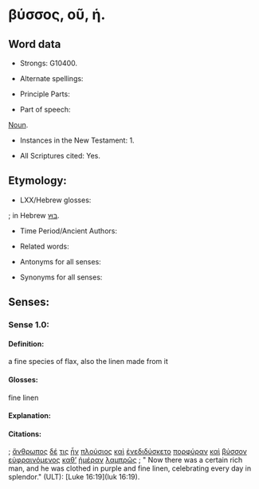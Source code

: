 # βύσσος, οῦ, ἡ.

<!-- Status: S2=NeedsFinalCheck -->
<!-- Lexica used for edits: LN MM -->

## Word data

* Strongs: G10400.


* Alternate spellings: 

* Principle Parts: 

* Part of speech: 

[Noun](http://ugg.readthedocs.io/en/latest/noun.html). 

* Instances in the New Testament: 1.

* All Scriptures cited: Yes.

## Etymology: 

* LXX/Hebrew glosses: 

; in Hebrew [בּוּץ](//en-uhal/H0948).

* Time Period/Ancient Authors: 

* Related words: 

* Antonyms for all senses:

* Synonyms for all senses: 

## Senses:

### Sense  1.0: 

#### Definition: 

a fine species of flax, also the linen made from it

#### Glosses: 

fine linen

#### Explanation: 

#### Citations: 

; [ἄνθρωπος](../G04440/01.md) [δέ](../G11610/01.md) [τις](../G51000/01.md) [ἦν](../G99999/01.md) [πλούσιος](../G41450/01.md) [καὶ](../G25320/01.md) [ἐνεδιδύσκετο](../G17370/01.md) [πορφύραν](../G42090/01.md) [καὶ](../G25320/01.md) [βύσσον](../G10400/01.md) [εὐφραινόμενος](../G21650/01.md) [καθ’](../G25960/01.md) [ἡμέραν](../G22500/01.md) [λαμπρῶς](../G29880/01.md)
; " Now there was a certain rich man, and he was clothed in purple and fine linen, celebrating every day in splendor." (ULT): 
[Luke 16:19](luk 16:19).
